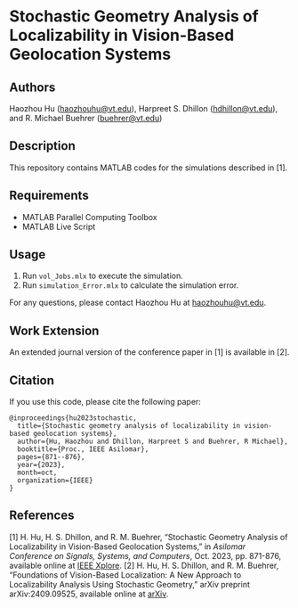 # Stochastic Geometry Analysis of Localizability in Vision-Based Geolocation Systems

## Authors
Haozhou Hu ([haozhouhu@vt.edu](mailto:haozhouhu@vt.edu)), Harpreet S. Dhillon ([hdhillon@vt.edu](mailto:hdhillon@vt.edu)), and R. Michael Buehrer ([buehrer@vt.edu](mailto:buehrer@vt.edu))

## Description
This repository contains MATLAB codes for the simulations described in [1].

## Requirements
- MATLAB Parallel Computing Toolbox
- MATLAB Live Script

## Usage
1. Run `vol_Jobs.mlx` to execute the simulation.  
2. Run `simulation_Error.mlx` to calculate the simulation error.  

For any questions, please contact Haozhou Hu at [haozhouhu@vt.edu](mailto:haozhouhu@vt.edu).

## Work Extension
An extended journal version of the conference paper in [1] is available in [2].

## Citation
If you use this code, please cite the following paper:
```
@inproceedings{hu2023stochastic,
  title={Stochastic geometry analysis of localizability in vision-based geolocation systems},
  author={Hu, Haozhou and Dhillon, Harpreet S and Buehrer, R Michael},
  booktitle={Proc., IEEE Asilomar},
  pages={871--876},
  year={2023},
  month=oct,
  organization={IEEE}
}
```

## References
[1] H. Hu, H. S. Dhillon, and R. M. Buehrer, “Stochastic Geometry Analysis of Localizability in Vision-Based Geolocation Systems,” in *Asilomar Conference on Signals, Systems, and Computers*, Oct. 2023, pp. 871-876, available online at [IEEE Xplore](https://ieeexplore.ieee.org/abstract/document/10477066).
[2] H. Hu, H. S. Dhillon, and R. M. Buehrer, “Foundations of Vision-Based Localization: A New Approach to Localizability Analysis Using Stochastic Geometry,” arXiv preprint arXiv:2409.09525, available online at [arXiv](https://arxiv.org/abs/2409.09525).
